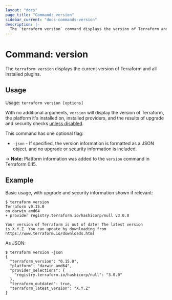 ```yaml
---
layout: "docs"
page_title: "Command: version"
sidebar_current: "docs-commands-version"
description: |-
  The `terraform version` command displays the version of Terraform and all installed plugins.
---
```


# Command: version

The `terraform version` displays the current version of Terraform and all
installed plugins.

## Usage

Usage: `terraform version [options]`

With no additional arguments, `version` will display the version of Terraform,
the platform it's installed on, installed providers, and the results of upgrade
and security checks [unless disabled](/docs/cli/commands/index.html#upgrade-and-security-bulletin-checks).

This command has one optional flag:

* `-json` - If specified, the version information is formatted as a JSON object, 
    and no upgrade or security information is included.

-> **Note:** Platform information was added to the `version` command in Terraform 0.15. 

## Example

Basic usage, with upgrade and security information shown if relevant:

```shellsession
$ terraform version
Terraform v0.15.0
on darwin_amd64
+ provider registry.terraform.io/hashicorp/null v3.0.0

Your version of Terraform is out of date! The latest version
is X.Y.Z. You can update by downloading from https://www.terraform.io/downloads.html
```

As JSON:

```shellsession
$ terraform version -json
{
  "terraform_version": "0.15.0",
  "platform": "darwin_amd64",
  "provider_selections": {
    "registry.terraform.io/hashicorp/null": "3.0.0"
  },
  "terraform_outdated": true,
  "terraform_latest_version": "X.Y.Z"
}
```

